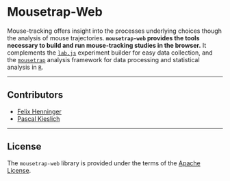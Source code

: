 # Mousetrap-Web

Mouse-tracking offers insight into the processes underlying choices though the analysis of mouse trajectories. **`mousetrap-web` provides the tools necessary to build and run mouse-tracking studies in the browser.** It complements the [`lab.js`](https://lab.js.org/) experiment builder for easy data collection, and the [`mousetrap`](https://github.com/pascalkieslich/mousetrap) analysis framework for data processing and statistical analysis in [`R`](https://r-project.org/).

----

## Contributors

* [Felix Henninger](http://felixhenninger.com)
* [Pascal Kieslich](https://pascalkieslich.github.io)

----

## License

The `mousetrap-web` library is provided under the terms of the [Apache License](/license).
